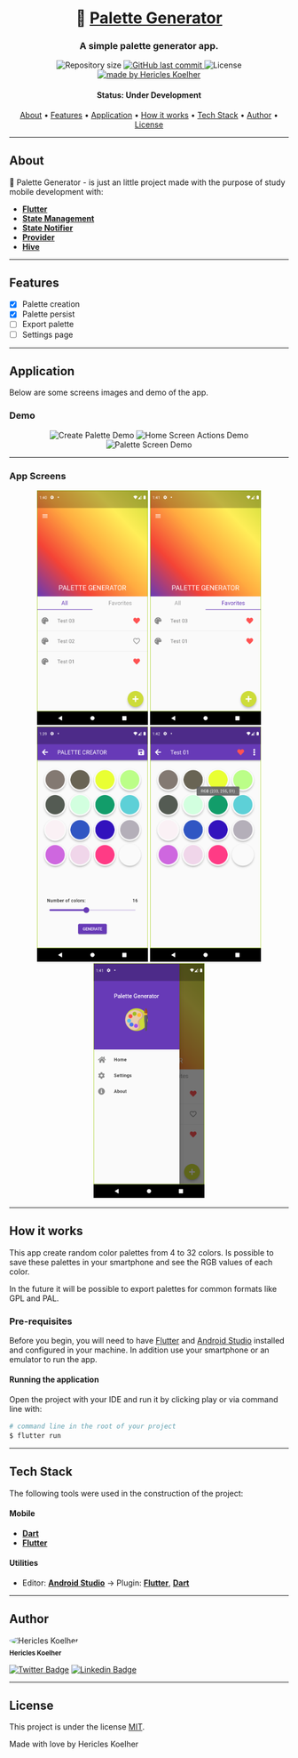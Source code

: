 <h1 align="center">
   🎨 <a href="#"> Palette Generator </a>
</h1>

<h3 align="center">
    A simple palette generator app.
</h3>

<p align="center">
  <img alt="Repository size" src="https://img.shields.io/github/repo-size/hericles-koelher/palette_generator">
  
  <a href="https://github.com/hericles-koelher/palette_generator/blob/master/README.md">
    <img alt="GitHub last commit" src="https://img.shields.io/github/last-commit/hericles-koelher/palette_generator">
  </a>
    
   <img alt="License" src="https://img.shields.io/badge/license-MIT-brightgreen">

  <a href="https://twitter.com/HericlesKoelher">
    <img alt="made by Hericles Koelher" src="https://img.shields.io/badge/made%20by-Hericles_Koelher-%237519C1">
  </a>

</p>


<h4 align="center"> 
	 Status: Under Development
</h4>

<p align="center">
 <a href="#about">About</a> •
 <a href="#features">Features</a> •
 <a href="#application">Application</a> •
 <a href="#how-it-works">How it works</a> • 
 <a href="#tech-stack">Tech Stack</a> • 
 <a href="#author">Author</a> • 
 <a href="#user-content-license">License</a>

</p>

---

## About

🎨 Palette Generator - is just an little project made with the purpose of study mobile development with:

- **[Flutter](https://flutter.dev/)**
- **[State Management](https://en.wikipedia.org/wiki/State_management)**
- **[State Notifier](https://pub.dev/packages/state_notifier)**
- **[Provider](https://pub.dev/packages/provider)**
- **[Hive](https://pub.dev/packages/hive)**

---

## Features

- [x] Palette creation
- [x] Palette persist
- [ ] Export palette
- [ ] Settings page

---

## Application

Below are some screens images and demo of the app.

### Demo

<p align="center">
  <img alt="Create Palette Demo" title="#CreatePalette" src="./images/readme_images/gifs/save_palette.gif" width="200px">

  <img alt="Home Screen Actions Demo" title="#HomeScreenActions" src="./images/readme_images/gifs/palette_list_actions.gif" width="200px">
  
  <img alt="Palette Screen Demo" title="#PaletteScreen" src="./images/readme_images/gifs/palette_screen.gif" width="200px">
</p>

---

### App Screens

<p align="center">
  <img alt="Home Screen" title="#HomeScreen" src="./images/readme_images/home_all.png" width="200px">

  <img alt="Favorites" title="#Favorites" src="./images/readme_images/home_fav.png" width="200px">
  
  <img alt="Creation" title="#Creation" src="./images/readme_images/creation_page.png" width="200px">
  
  <img alt="Palette Info" title="#PaletteInfo" src="./images/readme_images/palette_page.png" width="200px">
  
  <img alt="Drawer" title="#Drawer" src="./images/readme_images/drawer.png" width="200px">
</p>

---

## How it works

This app create random color palettes from 4 to 32 colors. Is possible to save these palettes in your smartphone and see the RGB values of each color.

In the future it will be possible to export palettes for common formats like GPL and PAL.

### Pre-requisites

Before you begin, you will need to have [Flutter](https://flutter.dev) and [Android Studio](https://developer.android.com/studio?hl=pt) installed and configured in your machine. In addition use your smartphone or an emulator to run the app.

#### Running the application

Open the project with your IDE and run it by clicking play or via command line with:

```bash
# command line in the root of your project
$ flutter run
```
---

## Tech Stack

The following tools were used in the construction of the project:


#### **Mobile**

-   **[Dart](https://dart.dev)**
-   **[Flutter](https://flutter.dev)**

#### **Utilities**

-   Editor:  **[Android Studio](https://developer.android.com/studio?hl=pt)**  → Plugin:  **[Flutter](https://plugins.jetbrains.com/plugin/9212-flutter)**, **[Dart](https://plugins.jetbrains.com/plugin/6351-dart)**

---

## Author

<div>
 <img style="border-radius: 50%;" src="https://avatars.githubusercontent.com/u/34146602?v=4" width="100px;" alt="Hericles Koelher"/>
 <br />
 <sub><b>Hericles Koelher</b></sub>
</div>

[![Twitter Badge](https://img.shields.io/badge/-@HericlesKoelher-1ca0f1?style=flat-square&labelColor=1ca0f1&logo=twitter&logoColor=white&link=https://twitter.com/HericlesKoelher)](https://twitter.com/HericlesKoelher) [![Linkedin Badge](https://img.shields.io/badge/-Hericles_Koelher-blue?style=flat-square&logo=Linkedin&logoColor=white&link=https://www.linkedin.com/in/hericles-bruno-quaresma-koelher-9a2021209)](https://www.linkedin.com/in/hericles-bruno-quaresma-koelher-9a2021209) 

---

## License

This project is under the license [MIT](./LICENSE).


Made with love by Hericles Koelher
